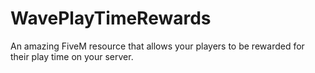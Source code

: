 # WavePlayTimeRewards
An amazing FiveM resource that allows your players to be rewarded for their play time on your server.
